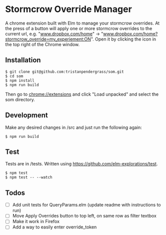 # Stormcrow Override Manager

A chrome extension built with Elm to manage your stormcrow overrides. At the press of a button will apply one or more stormcrow overrides to the current url, e.g. "www.dropbox.com/home" -> "www.dropbox.com/home?stormcrow_override=my_experiement:ON". Open it by clicking the icon in the top right of the Chrome window.

## Installation

```
$ git clone git@github.com:tristanpendergrass/som.git
$ cd som
$ npm install
$ npm run build
```

Then go to [chrome://extensions](chrome://extensions) and click "Load unpacked" and select the som directory.

## Development

Make any desired changes in /src and just run the following again:

```
$ npm run build
```

## Test

Tests are in /tests. Written using https://github.com/elm-explorations/test.

```
$ npm test
$ npm test -- --watch
```

## Todos

- [ ] Add unit tests for QueryParams.elm (update readme with instructions to run)
- [ ] Move Apply Overrides button to top left, on same row as filter textbox
- [ ] Make it work in Firefox
- [ ] Add a way to easily enter override_token
